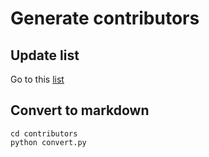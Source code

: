 # Generate contributors

## Update list

Go to this [list](contributors_data.py)

## Convert to markdown

```shell
cd contributors
python convert.py
```
